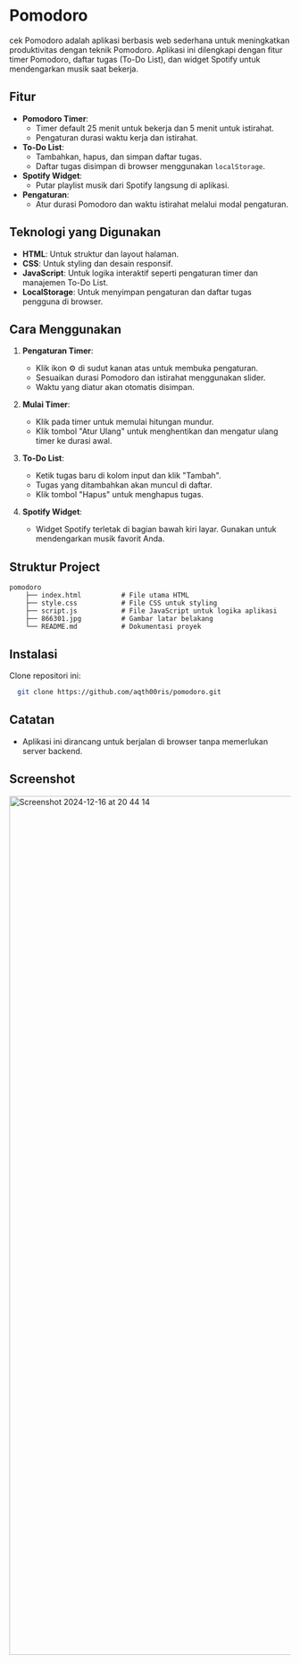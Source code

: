# Pomodoro 
cek
Pomodoro  adalah aplikasi berbasis web sederhana untuk meningkatkan produktivitas dengan teknik Pomodoro. Aplikasi ini dilengkapi dengan fitur timer Pomodoro, daftar tugas (To-Do List), dan widget Spotify untuk mendengarkan musik saat bekerja.

## Fitur
- **Pomodoro Timer**: 
  - Timer default 25 menit untuk bekerja dan 5 menit untuk istirahat.
  - Pengaturan durasi waktu kerja dan istirahat.
- **To-Do List**: 
  - Tambahkan, hapus, dan simpan daftar tugas.
  - Daftar tugas disimpan di browser menggunakan `localStorage`.
- **Spotify Widget**:
  - Putar playlist musik dari Spotify langsung di aplikasi.
- **Pengaturan**:
  - Atur durasi Pomodoro dan waktu istirahat melalui modal pengaturan.

## Teknologi yang Digunakan
- **HTML**: Untuk struktur dan layout halaman.
- **CSS**: Untuk styling dan desain responsif.
- **JavaScript**: Untuk logika interaktif seperti pengaturan timer dan manajemen To-Do List.
- **LocalStorage**: Untuk menyimpan pengaturan dan daftar tugas pengguna di browser.

## Cara Menggunakan
1. **Pengaturan Timer**:
   - Klik ikon ⚙️ di sudut kanan atas untuk membuka pengaturan.
   - Sesuaikan durasi Pomodoro dan istirahat menggunakan slider.
   - Waktu yang diatur akan otomatis disimpan.

2. **Mulai Timer**:
   - Klik pada timer untuk memulai hitungan mundur.
   - Klik tombol "Atur Ulang" untuk menghentikan dan mengatur ulang timer ke durasi awal.

3. **To-Do List**:
   - Ketik tugas baru di kolom input dan klik "Tambah".
   - Tugas yang ditambahkan akan muncul di daftar.
   - Klik tombol "Hapus" untuk menghapus tugas.

4. **Spotify Widget**:
   - Widget Spotify terletak di bagian bawah kiri layar. Gunakan untuk mendengarkan musik favorit Anda.

## Struktur Project 
```
pomodoro
    ├── index.html          # File utama HTML
    ├── style.css           # File CSS untuk styling
    ├── script.js           # File JavaScript untuk logika aplikasi
    ├── 866301.jpg          # Gambar latar belakang
    └── README.md           # Dokumentasi proyek
```
## Instalasi
Clone repositori ini:
```bash
  git clone https://github.com/aqth00ris/pomodoro.git
```
## Catatan 
 - Aplikasi ini dirancang untuk berjalan di browser tanpa memerlukan server backend.

## Screenshot
<img width="1536" alt="Screenshot 2024-12-16 at 20 44 14" src="https://github.com/user-attachments/assets/700aec50-aa22-42a2-bb3f-5b34a3a7f87b" />
